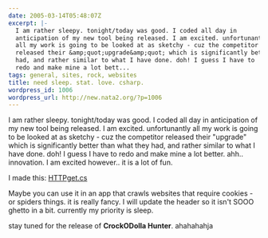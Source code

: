 ```yaml
---
date: 2005-03-14T05:48:07Z
excerpt: |-
  I am rather sleepy. tonight/today was good. I coded all day in
  anticipation of my new tool being released. I am excited. unfortunantly
  all my work is going to be looked at as sketchy - cuz the competitor
  released their &amp;quot;upgrade&amp;quot; which is significantly better than what they
  had, and rather similar to what I have done. doh! I guess I have to
  redo and make mine a lot bett...
tags: general, sites, rock, websites
title: need sleep. stat. love. csharp.
wordpress_id: 1006
wordpress_url: http://new.nata2.org/?p=1006
---
```


<p>I am rather sleepy. tonight/today was good. I coded all day in anticipation of my new tool being released. I am excited. unfortunantly all my work is going to be looked at as sketchy - cuz the competitor released their &quot;upgrade&quot; which is significantly better than what they had, and rather similar to what I have done. doh! I guess I have to redo and make mine a lot better. ahh.. innovation. I am excited however.. it is a lot of fun. <br />
</p>
<p>I made this: <a href="http://nata2.info/?path=code%2Fcode_drop&text=HTTPget.cs">HTTPget.cs</a></p><p>
Maybe you can use it in an app that crawls websites that require cookies - or spiders things. it is really fancy. I will update the header so it isn't SOOO ghetto in a bit. currently my priority is sleep. </p><p>stay tuned for the release of  <strong>CrockODolla Hunter</strong>. ahahahahja&nbsp;</p>
